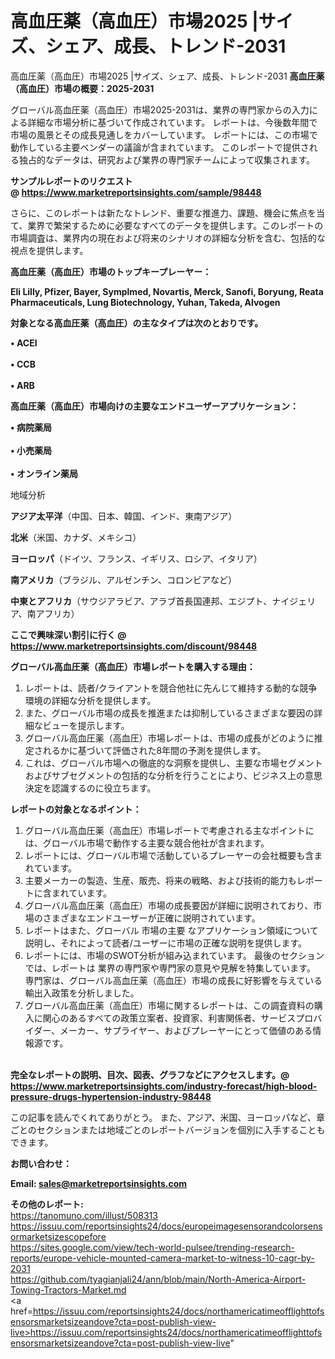 # 高血圧薬（高血圧）市場2025 |サイズ、シェア、成長、トレンド-2031
高血圧薬（高血圧）市場2025 |サイズ、シェア、成長、トレンド-2031
<strong><b>高血圧薬（高血圧）市場の概要：2025-2031</b></strong>

グローバル高血圧薬（高血圧）市場2025-2031は、業界の専門家からの入力による詳細な市場分析に基づいて作成されています。 レポートは、今後数年間で市場の風景とその成長見通しをカバーしています。 レポートには、この市場で動作している主要ベンダーの議論が含まれています。 このレポートで提供される独占的なデータは、研究および業界の専門家チームによって収集されます。

<strong>サンプルレポートのリクエスト @ <a href=https://www.marketreportsinsights.com/sample/98448>https://www.marketreportsinsights.com/sample/98448</a></strong>

さらに、このレポートは新たなトレンド、重要な推進力、課題、機会に焦点を当て、業界で繁栄するために必要なすべてのデータを提供します。このレポートの市場調査は、業界内の現在および将来のシナリオの詳細な分析を含む、包括的な視点を提供します。

<strong>高血圧薬（高血圧）市場のトップキープレーヤー：</strong>

<strong>Eli Lilly, Pfizer, Bayer, Symplmed, Novartis, Merck, Sanofi, Boryung, Reata Pharmaceuticals, Lung Biotechnology, Yuhan, Takeda, Alvogen</strong>

<strong><b>対象となる高血圧薬（高血圧）の主なタイプは次のとおりです。</b></strong>

<strong>• ACEI<br><br>• CCB<br><br>• ARB</strong>

<strong><b>高血圧薬（高血圧）市場向けの主要なエンドユーザーアプリケーション：</b></strong>

<strong>• 病院薬局<br><br>• 小売薬局<br><br>• オンライン薬局</strong>

 地域分析

<strong><b>アジア太平洋</b></strong>（中国、日本、韓国、インド、東南アジア）

<strong><b>北米</b></strong>（米国、カナダ、メキシコ）

<strong><b>ヨーロッパ</b></strong>（ドイツ、フランス、イギリス、ロシア、イタリア）

<strong><b>南アメリカ</b></strong>（ブラジル、アルゼンチン、コロンビアなど）

<strong><b>中東とアフリカ</b></strong>（サウジアラビア、アラブ首長国連邦、エジプト、ナイジェリア、南アフリカ）

<strong>ここで興味深い割引に行く @ <a href=https://www.marketreportsinsights.com/discount/98448>https://www.marketreportsinsights.com/discount/98448</a></strong>

<strong><b>グローバル高血圧薬（高血圧）市場レポートを購入する理由：</b></strong>
<ol>
  <li>レポートは、読者/クライアントを競合他社に先んじて維持する動的な競争環境の詳細な分析を提供します。</li>
  <li>また、グローバル市場の成長を推進または抑制しているさまざまな要因の詳細なビューを提示します。</li>
  <li>グローバル高血圧薬（高血圧）市場レポートは、市場の成長がどのように推定されるかに基づいて評価された8年間の予測を提供します。</li>
  <li>これは、グローバル市場への徹底的な洞察を提供し、主要な市場セグメントおよびサブセグメントの包括的な分析を行うことにより、ビジネス上の意思決定を認識するのに役立ちます。</li>
</ol>
<strong><b>レポートの対象となるポイント：</b></strong>
<ol>
  <li>グローバル高血圧薬（高血圧）市場レポートで考慮される主なポイントには、グローバル市場で動作する主要な競合他社が含まれます。</li>
  <li>レポートには、グローバル市場で活動しているプレーヤーの会社概要も含まれています。</li>
  <li>主要メーカーの製造、生産、販売、将来の戦略、および技術的能力もレポートに含まれています。</li>
  <li>グローバル高血圧薬（高血圧）市場の成長要因が詳細に説明されており、市場のさまざまなエンドユーザーが正確に説明されています。</li>
  <li>レポートはまた、グローバル 市場の主要 なアプリケーション領域について説明し、それによって読者/ユーザーに市場の正確な説明を提供します。</li>
  <li>レポートには、市場のSWOT分析が組み込まれています。 最後のセクションでは、レポートは 業界の専門家や専門家の意見や見解を特集しています。 専門家は、グローバル高血圧薬（高血圧）市場の成長に好影響を与えている輸出入政策を分析しました。</li>
  <li>グローバル高血圧薬（高血圧）市場に関するレポートは、この調査資料の購入に関心のあるすべての政策立案者、投資家、利害関係者、サービスプロバイダー、メーカー、サプライヤー、およびプレーヤーにとって価値のある情報源です。</li>
</ol><br>
<strong>完全なレポートの説明、目次、図表、グラフなどにアクセスします。@ <a href=https://www.marketreportsinsights.com/industry-forecast/high-blood-pressure-drugs-hypertension-industry-98448>https://www.marketreportsinsights.com/industry-forecast/high-blood-pressure-drugs-hypertension-industry-98448</a></strong>

この記事を読んでくれてありがとう。 また、アジア、米国、ヨーロッパなど、章ごとのセクションまたは地域ごとのレポートバージョンを個別に入手することもできます。

<strong><b>お問い合わせ：</b></strong>

<strong>Email: </strong><a href=mailto:sales@marketreportsinsights.com><strong>sales@marketreportsinsights.com</strong></a>

<strong>その他のレポート:</strong>
<br>
<a href=https://tanomuno.com/illust/508313>https://tanomuno.com/illust/508313</a>
<br>
<a href=https://issuu.com/reportsinsights24/docs/europeimagesensorandcolorsensormarketsizescopefore>https://issuu.com/reportsinsights24/docs/europeimagesensorandcolorsensormarketsizescopefore</a>
<br>
<a href=https://sites.google.com/view/tech-world-pulsee/trending-research-reports/europe-vehicle-mounted-camera-market-to-witness-10-cagr-by-2031>https://sites.google.com/view/tech-world-pulsee/trending-research-reports/europe-vehicle-mounted-camera-market-to-witness-10-cagr-by-2031</a>
<br>
<a href=https://github.com/tyagianjali24/ann/blob/main/North-America-Airport-Towing-Tractors-Market.md>https://github.com/tyagianjali24/ann/blob/main/North-America-Airport-Towing-Tractors-Market.md</a>
<br>
<a href=https://issuu.com/reportsinsights24/docs/northamericatimeofflighttofsensorsmarketsizeandove?cta=post-publish-view-live>https://issuu.com/reportsinsights24/docs/northamericatimeofflighttofsensorsmarketsizeandove?cta=post-publish-view-live</a>"
